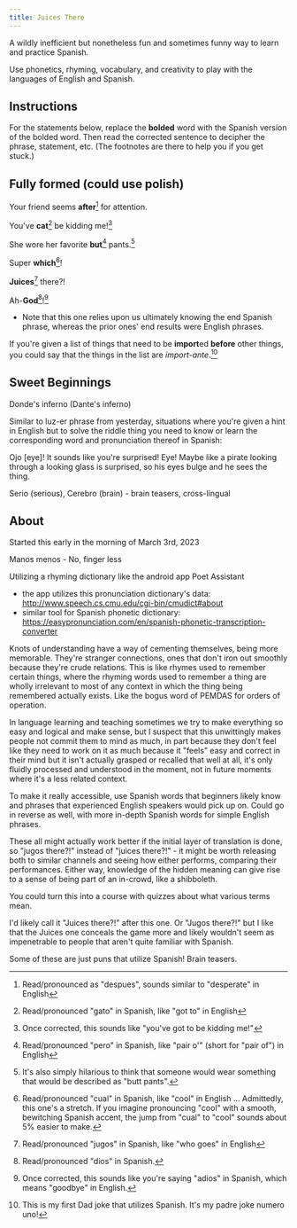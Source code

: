 ```yaml
---
title: Juices There
---
```


A wildly inefficient but nonetheless fun and sometimes funny way to learn and practice Spanish.

Use phonetics, rhyming, vocabulary, and creativity to play with the languages of English and Spanish.

## Instructions
For the statements below, replace the **bolded** word with the Spanish version of the bolded word. Then read the corrected sentence to decipher the phrase, statement, etc. (The footnotes are there to help you if you get stuck.)

## Fully formed (could use polish)
Your friend seems **after**[^1] for attention.

[^1]: Read/pronounced as "despues", sounds similar to "desperate" in English

You've **cat**[^cat] be kidding me![^cat-be]

[^cat]: Read/pronounced "gato" in Spanish, like "got to" in English

[^cat-be]: Once corrected, this sounds like "you've got to be kidding me!"

She wore her favorite **but**[^but] pants.[^teehee]

[^but]: Read/pronounced "pero" in Spanish, like "pair o'" (short for "pair of") in English

[^teehee]: It's also simply hilarious to think that someone would wear something that would be described as "butt pants".


Super **which**[^which]!

[^which]: Read/pronounced "cual" in Spanish, like "cool" in English ... Admittedly, this one's a stretch. If you imagine pronouncing "cool" with a smooth, bewitching Spanish accent, the jump from "cual" to "cool" sounds about 5% easier to make.

**Juices**[^juices] there?!

[^juices]: Read/pronounced "jugos" in Spanish, like "who goes" in English

Ah-**God**[^God]![^ah-god]
- Note that this one relies upon us ultimately knowing the end Spanish phrase, whereas the prior ones' end results were English phrases.

[^God]: Read/pronounced "dios" in Spanish.

[^ah-god]: Once corrected, this sounds like you're saying "adios" in Spanish, which means "goodbye" in English.


If you're given a list of things that need to be **import**ed **before** other things, you could say that the things in the list are *import-ante*.[^dadjoke]

[^dadjoke]: This is my first Dad joke that utilizes Spanish. It's my padre joke numero uno![^meta]

[^meta]: ahoy!



## Sweet Beginnings
Donde's inferno (Dante's inferno)

Similar to luz-er phrase from yesterday, situations where you're given a hint in English but to solve the riddle thing you need to know or learn the corresponding word and pronunciation thereof in Spanish:

Ojo [eye]! It sounds like you're surprised! Eye! Maybe like a pirate looking through a looking glass is surprised, so his eyes bulge and he sees the thing.


Serio (serious), Cerebro (brain) - brain teasers, cross-lingual


## About
Started this early in the morning of March 3rd, 2023 

Manos menos - No, finger less

Utilizing a rhyming dictionary like the android app Poet Assistant
- the app utilizes this pronunciation dictionary's data: http://www.speech.cs.cmu.edu/cgi-bin/cmudict#about
- similar tool for Spanish phonetic dictionary: https://easypronunciation.com/en/spanish-phonetic-transcription-converter

Knots of understanding have a way of cementing themselves, being more memorable. They're stranger connections, ones that don't iron out smoothly because they're crude relations. This is like rhymes used to remember certain things, where the rhyming words used to remember a thing are wholly irrelevant to most of any context in which the thing being remembered actually exists. Like the bogus word of PEMDAS for orders of operation.

In language learning and teaching sometimes we try to make everything so easy and logical and make sense, but I suspect that this unwittingly makes people not commit them to mind as much, in part because they don't feel like they need to work on it as much because it "feels" easy and correct in their mind but it isn't actually grasped or recalled that well at all, it's only fluidly processed and understood in the moment, not in future moments where it's a less related context.

To make it really accessible, use Spanish words that beginners likely know and phrases that experienced English speakers would pick up on. Could go in reverse as well, with more in-depth Spanish words for simple English phrases.

These all might actually work better if the initial layer of translation is done, so "jugos there?!" instead of "juices there?!" - it might be worth releasing both to similar channels and seeing how either performs, comparing their performances. Either way, knowledge of the hidden meaning can give rise to a sense of being part of an in-crowd, like a shibboleth.

You could turn this into a course with quizzes about what various terms mean.

I'd likely call it "Juices there?!" after this one. Or "Jugos there?!" but I like that the Juices one conceals the game more and likely wouldn't seem as impenetrable to people that aren't quite familiar with Spanish.

Some of these are just puns that utilize Spanish! Brain teasers.